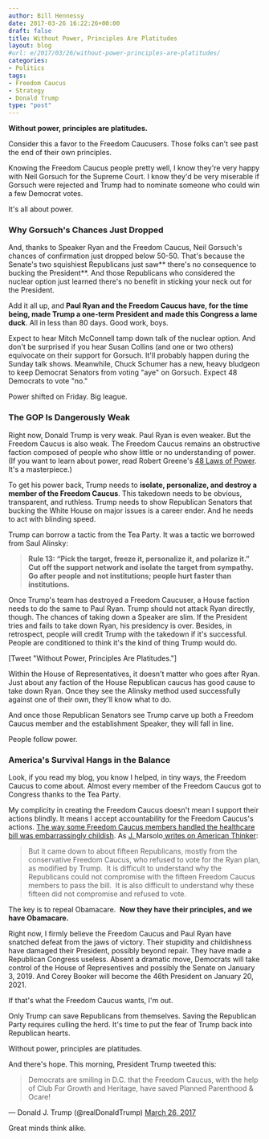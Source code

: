 ```yaml
---
author: Bill Hennessy
date: 2017-03-26 16:22:26+00:00
draft: false
title: Without Power, Principles Are Platitudes
layout: blog
#url: e/2017/03/26/without-power-principles-are-platitudes/
categories:
- Politics
tags:
- Freedom Caucus
- Strategy
- Donald Trump
type: "post"
---
```


**Without power, principles are platitudes.**

Consider this a favor to the Freedom Caucusers. Those folks can't see past the end of their own principles.

Knowing the Freedom Caucus people pretty well, I know they're very happy with Neil Gorsuch for the Supreme Court. I know they'd be very miserable if Gorsuch were rejected and Trump had to nominate someone who could win a few Democrat votes.

It's all about power.



### Why Gorsuch's Chances Just Dropped



And, thanks to Speaker Ryan and the Freedom Caucus, Neil Gorsuch's chances of confirmation just dropped below 50-50. That's because the Senate's two squishiest Republicans just saw** there's no consequence to bucking the President**. And those Republicans who considered the nuclear option just learned there's no benefit in sticking your neck out for the President.

Add it all up, and **Paul Ryan and the Freedom Caucus have, for the time being, made Trump a one-term President and made this Congress a lame duck**. All in less than 80 days. Good work, boys.

Expect to hear Mitch McConnell tamp down talk of the nuclear option. And don't be surprised if you hear Susan Collins (and one or two others) equivocate on their support for Gorsuch. It'll probably happen during the Sunday talk shows. Meanwhile, Chuck Schumer has a new, heavy bludgeon to keep Democrat Senators from voting "aye" on Gorsuch. Expect 48 Democrats to vote "no."

Power shifted on Friday. Big league.



### The GOP Is Dangerously Weak



Right now, Donald Trump is very weak. Paul Ryan is even weaker. But the Freedom Caucus is also weak. The Freedom Caucus remains an obstructive faction composed of people who show little or no understanding of power. (If you want to learn about power, read Robert Greene's [48 Laws of Power](https://amzn.to/2ok8YIZ). It's a masterpiece.)

To get his power back, Trump needs to **isolate, personalize, and destroy a member of the Freedom Caucus**. This takedown needs to be obvious, transparent, and ruthless. Trump needs to show Republican Senators that bucking the White House on major issues is a career ender. And he needs to act with blinding speed.

Trump can borrow a tactic from the Tea Party. It was a tactic we borrowed from Saul Alinsky:



> **Rule 13: “Pick the target, freeze it, personalize it, and polarize it.” **Cut off the support network and isolate the target from sympathy. Go after people and not institutions; people hurt faster than institutions**.**



Once Trump's team has destroyed a Freedom Caucuser, a House faction needs to do the same to Paul Ryan. Trump should not attack Ryan directly, though. The chances of taking down a Speaker are slim. If the President tries and fails to take down Ryan, his presidency is over. Besides, in retrospect, people will credit Trump with the takedown if it's successful. People are conditioned to think it's the kind of thing Trump would do.

[Tweet "Without Power, Principles Are Platitudes."]

Within the House of Representatives, it doesn't matter who goes after Ryan. Just about any faction of the House Republican caucus has good cause to take down Ryan. Once they see the Alinsky method used successfully against one of their own, they'll know what to do.

And once those Republican Senators see Trump carve up both a Freedom Caucus member and the establishment Speaker, they will fall in line.

People follow power.



### America's Survival Hangs in the Balance



Look, if you read my blog, you know I helped, in tiny ways, the Freedom Caucus to come about. Almost every member of the Freedom Caucus got to Congress thanks to the Tea Party.

My complicity in creating the Freedom Caucus doesn't mean I support their actions blindly. It means I accept accountability for the Freedom Caucus's actions. [The way some Freedom Caucus members handled the healthcare bill was embarrassingly childish](https://hennessysview.com/2017/03/25/7-questions-for-the-freedom-caucus/). As [J. ](https://www.americanthinker.com/blog/2017/03/time_to_replace_paul_ryan_as_house_speaker.html)Marsolo[ writes on American Thinker](https://www.americanthinker.com/blog/2017/03/time_to_replace_paul_ryan_as_house_speaker.html):



> But it came down to about fifteen Republicans, mostly from the conservative Freedom Caucus, who refused to vote for the Ryan plan, as modified by Trump.  It is difficult to understand why the Republicans could not compromise with the fifteen Freedom Caucus members to pass the bill.  It is also difficult to understand why these fifteen did not compromise and refused to vote.

The key is to repeal Obamacare.  **Now they have their principles, and we have Obamacare.**



Right now, I firmly believe the Freedom Caucus and Paul Ryan have snatched defeat from the jaws of victory. Their stupidity and childishness have damaged their President, possibly beyond repair. They have made a Republican Congress useless. Absent a dramatic move, Democrats will take control of the House of Representives and possibly the Senate on January 3, 2019. And Corey Booker will become the 46th President on January 20, 2021.

If that's what the Freedom Caucus wants, I'm out.

Only Trump can save Republicans from themselves. Saving the Republican Party requires culling the herd. It's time to put the fear of Trump back into Republican hearts.

Without power, principles are platitudes.

And there's hope. This morning, President Trump tweeted this:



> 

> 
> Democrats are smiling in D.C. that the Freedom Caucus, with the help of Club For Growth and Heritage, have saved Planned Parenthood & Ocare!
> 
> 
— Donald J. Trump (@realDonaldTrump) [March 26, 2017](https://twitter.com/realDonaldTrump/status/845974102619906048)





Great minds think alike.

